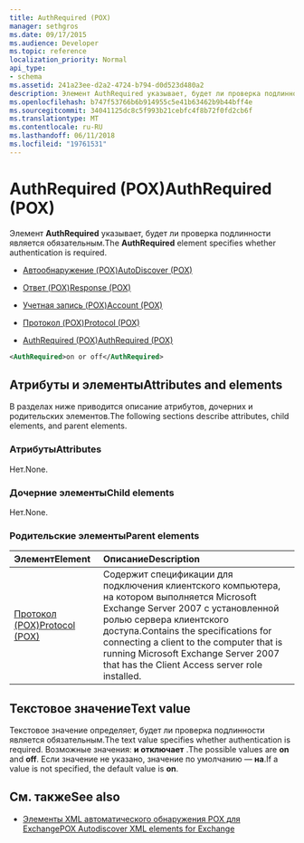 ```yaml
---
title: AuthRequired (POX)
manager: sethgros
ms.date: 09/17/2015
ms.audience: Developer
ms.topic: reference
localization_priority: Normal
api_type:
- schema
ms.assetid: 241a23ee-d2a2-4724-b794-d0d523d480a2
description: Элемент AuthRequired указывает, будет ли проверка подлинности является обязательным.
ms.openlocfilehash: b747f53766b6b914955c5e41b63462b9b44bff4e
ms.sourcegitcommit: 34041125dc8c5f993b21cebfc4f8b72f0fd2cb6f
ms.translationtype: MT
ms.contentlocale: ru-RU
ms.lasthandoff: 06/11/2018
ms.locfileid: "19761531"
---
```

# <a name="authrequired-pox"></a><span data-ttu-id="41e0a-103">AuthRequired (POX)</span><span class="sxs-lookup"><span data-stu-id="41e0a-103">AuthRequired (POX)</span></span>

<span data-ttu-id="41e0a-104">Элемент **AuthRequired** указывает, будет ли проверка подлинности является обязательным.</span><span class="sxs-lookup"><span data-stu-id="41e0a-104">The **AuthRequired** element specifies whether authentication is required.</span></span> 
  
- [<span data-ttu-id="41e0a-105">Автообнаружение (POX)</span><span class="sxs-lookup"><span data-stu-id="41e0a-105">AutoDiscover (POX)</span></span>](autodiscover-pox.md)
  
- [<span data-ttu-id="41e0a-106">Ответ (POX)</span><span class="sxs-lookup"><span data-stu-id="41e0a-106">Response (POX)</span></span>](response-pox.md)
  
- [<span data-ttu-id="41e0a-107">Учетная запись (POX)</span><span class="sxs-lookup"><span data-stu-id="41e0a-107">Account (POX)</span></span>](account-pox.md)
  
- [<span data-ttu-id="41e0a-108">Протокол (POX)</span><span class="sxs-lookup"><span data-stu-id="41e0a-108">Protocol (POX)</span></span>](protocol-pox.md)
  
- [<span data-ttu-id="41e0a-109">AuthRequired (POX)</span><span class="sxs-lookup"><span data-stu-id="41e0a-109">AuthRequired (POX)</span></span>](authrequired-pox.md)
  
```xml
<AuthRequired>on or off</AuthRequired>
```

## <a name="attributes-and-elements"></a><span data-ttu-id="41e0a-110">Атрибуты и элементы</span><span class="sxs-lookup"><span data-stu-id="41e0a-110">Attributes and elements</span></span>

<span data-ttu-id="41e0a-111">В разделах ниже приводится описание атрибутов, дочерних и родительских элементов.</span><span class="sxs-lookup"><span data-stu-id="41e0a-111">The following sections describe attributes, child elements, and parent elements.</span></span>
  
### <a name="attributes"></a><span data-ttu-id="41e0a-112">Атрибуты</span><span class="sxs-lookup"><span data-stu-id="41e0a-112">Attributes</span></span>

<span data-ttu-id="41e0a-113">Нет.</span><span class="sxs-lookup"><span data-stu-id="41e0a-113">None.</span></span>
  
### <a name="child-elements"></a><span data-ttu-id="41e0a-114">Дочерние элементы</span><span class="sxs-lookup"><span data-stu-id="41e0a-114">Child elements</span></span>

<span data-ttu-id="41e0a-115">Нет.</span><span class="sxs-lookup"><span data-stu-id="41e0a-115">None.</span></span>
  
### <a name="parent-elements"></a><span data-ttu-id="41e0a-116">Родительские элементы</span><span class="sxs-lookup"><span data-stu-id="41e0a-116">Parent elements</span></span>

|<span data-ttu-id="41e0a-117">**Элемент**</span><span class="sxs-lookup"><span data-stu-id="41e0a-117">**Element**</span></span>|<span data-ttu-id="41e0a-118">**Описание**</span><span class="sxs-lookup"><span data-stu-id="41e0a-118">**Description**</span></span>|
|:-----|:-----|
|[<span data-ttu-id="41e0a-119">Протокол (POX)</span><span class="sxs-lookup"><span data-stu-id="41e0a-119">Protocol (POX)</span></span>](protocol-pox.md) <br/> |<span data-ttu-id="41e0a-120">Содержит спецификации для подключения клиентского компьютера, на котором выполняется Microsoft Exchange Server 2007 с установленной ролью сервера клиентского доступа.</span><span class="sxs-lookup"><span data-stu-id="41e0a-120">Contains the specifications for connecting a client to the computer that is running Microsoft Exchange Server 2007 that has the Client Access server role installed.</span></span>  <br/> |
   
## <a name="text-value"></a><span data-ttu-id="41e0a-121">Текстовое значение</span><span class="sxs-lookup"><span data-stu-id="41e0a-121">Text value</span></span>

<span data-ttu-id="41e0a-122">Текстовое значение определяет, будет ли проверка подлинности является обязательным.</span><span class="sxs-lookup"><span data-stu-id="41e0a-122">The text value specifies whether authentication is required.</span></span> <span data-ttu-id="41e0a-123">Возможные значения: **и **отключает**** .</span><span class="sxs-lookup"><span data-stu-id="41e0a-123">The possible values are **on** and **off**.</span></span> <span data-ttu-id="41e0a-124">Если значение не указано, значение по умолчанию — **на**.</span><span class="sxs-lookup"><span data-stu-id="41e0a-124">If a value is not specified, the default value is **on**.</span></span> 
  
## <a name="see-also"></a><span data-ttu-id="41e0a-125">См. также</span><span class="sxs-lookup"><span data-stu-id="41e0a-125">See also</span></span>

- [<span data-ttu-id="41e0a-126">Элементы XML автоматического обнаружения POX для Exchange</span><span class="sxs-lookup"><span data-stu-id="41e0a-126">POX Autodiscover XML elements for Exchange</span></span>](pox-autodiscover-xml-elements-for-exchange.md)

